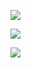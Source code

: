 <!-- <h1 align="center">Hi <img src="https://raw.githubusercontent.com/ABSphreak/ABSphreak/master/gifs/Hi.gif" width="30px">, I am Muhammad Safwan</h1>
<h3 align="center">Backend Engineer | Python Developer </h3> -->

<div>
<p><img align="center" src="https://github-readme-stats.vercel.app/api?username=MuhammadSafwan456&hide=issues&show_icons=true&include_all_commits=true&count_private=true&theme=tokyonight"/></p>
<p><img align="center" src="https://github-readme-streak-stats.herokuapp.com/?user=MuhammadSafwan456&theme=tokyonight"/></p>
  
<p><img align="center" src="https://github-readme-stackoverflow.vercel.app/?userID=7874693&theme=dark&layout=compact"/></p>
</div>
<!-- <br>
<br>
<br>
<br>
<br>
<br>
<br>
<br>

<p><img align="center" src="https://github-readme-stats.vercel.app/api/top-langs/?username=MuhammadSafwan456&layout=compact&theme=tokyonight&&hide=jupyterNotebook"/></p> -->
<!--
**MuhammadSafwan456/MuhammadSafwan456** is a ✨ _special_ ✨ repository because its `README.md` (this file) appears on your GitHub profile.

Here are some ideas to get you started:

- 🔭 I’m currently working on ...
- 🌱 I’m currently learning ...
- 👯 I’m looking to collaborate on ...
- 🤔 I’m looking for help with ...
- 💬 Ask me about ...
- 📫 How to reach me: ...
- 😄 Pronouns: ...
- ⚡ Fun fact: ...
-->
